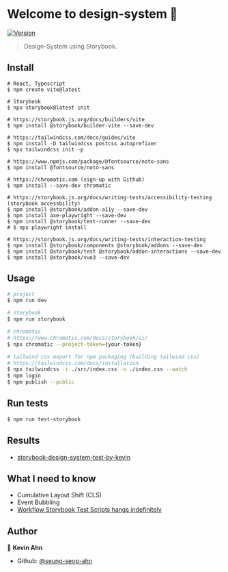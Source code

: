 # Welcome to design-system 👋
[![Version](https://img.shields.io/npm/v/design-system.svg)](https://www.npmjs.com/package/design-system)

> Design-System using Storybook.

## Install

```shell
# React, Typescript
$ npm create vite@latest

# Storybook
$ npx storybook@latest init

# https://storybook.js.org/docs/builders/vite
$ npm install @storybook/builder-vite --save-dev

# https://tailwindcss.com/docs/guides/vite
$ npm install -D tailwindcss postcss autoprefixer
$ npx tailwindcss init -p

# https://www.npmjs.com/package/@fontsource/noto-sans
$ npm install @fontsource/noto-sans

# https://chromatic.com (sign-up with Github)
$ npm install --save-dev chromatic

# https://storybook.js.org/docs/writing-tests/accessibility-testing (storybook accessbility)
$ npm install @storybook/addon-a11y --save-dev
$ npm install axe-playwright --save-dev
$ npm install @storybook/test-runner --save-dev
# $ npx playwright install

# https://storybook.js.org/docs/writing-tests/interaction-testing
$ npm install @storybook/components @storybook/addons --save-dev
$ npm install @storybook/test @storybook/addon-interactions --save-dev
$ npm install @storybook/vue3 --save-dev
```

## Usage

```sh
# project
$ npm run dev

# storybook
$ npm run storybook

# chromatic
# https://www.chromatic.com/docs/storybook/ci/
$ npx chromatic --project-token={your-token}

# tailwind css export for npm packaging (building tailwind css)
# https://tailwindcss.com/docs/installation
$ npx tailwindcss -i ./src/index.css -o ./index.css --watch
$ npm login
$ npm publish --public
```

## Run tests

```sh
$ npm run test-storybook
```

## Results

- [storybook-design-system-test-by-kevin](https://www.npmjs.com/package/storybook-design-system-test-by-kevin)

## What I need to know

- Cumulative Layout Shift (CLS)
- Event Bubbling
- [Workflow Storybook Test Scripts hangs indefinitely](https://github.com/storybookjs/test-runner/issues/301)

## Author

👤 **Kevin Ahn**

* Github: [@seung-seop-ahn](https://github.com/seung-seop-ahn)